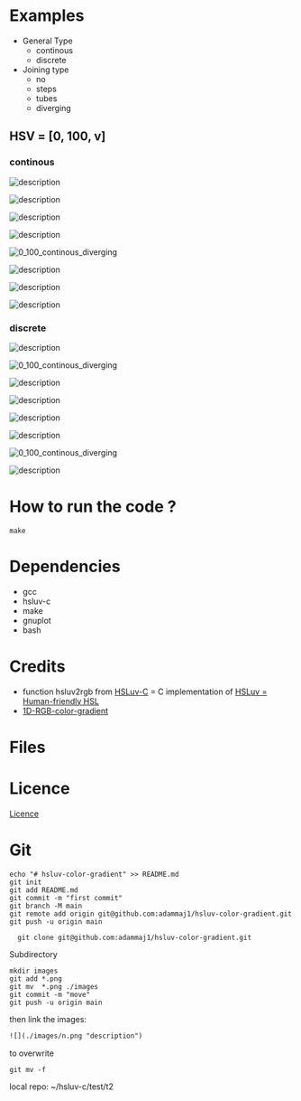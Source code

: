 
# Examples
* General Type
  * continous  
  * discrete  
* Joining type 
  * no  
  * steps  
  * tubes  
  * diverging  

## HSV = [0, 100, v]


### continous
![](./images/0_100_continous_no.png  "description")   

![](./images/0_100_continous_no_2D.png  "description")   




![](./images/0_100_continous_steps.png "description")   

![](./images/0_100_continous_steps_2D.png "description")   


![](./images/0_100_continous_tubes.png "0_100_continous_diverging")  

![](./images/0_100_continous_tubes_2D.png  "description")   



![](./images/0_100_continous_diverging.png  "description")   

![](./images/0_100_continous_diverging_2D.png "description")   


### discrete

![](./images/0_100_continous_diverging_2D.png "description")   

![](./images/0_100_continous_diverging.png "0_100_continous_diverging")  



![](./images/0_100_continous_diverging.png  "description")   

![](./images/0_100_continous_diverging.png  "description")   



![](./images/0_100_continous_no.png "description")   

![](./images/0_100_continous_diverging_2D.png "description")   


![](./images/0_100_continous_diverging.png "0_100_continous_diverging")  

![](./images/0_100_continous_diverging.png  "description")   


# How to run the code ?

```
make
```




# Dependencies
* gcc
* hsluv-c
* make
* gnuplot
* bash


# Credits
* function hsluv2rgb from [HSLuv-C](https://github.com/hsluv/hsluv-c) = C implementation of [HSLuv = Human-friendly HSL](https://www.hsluv.org/)
* [1D-RGB-color-gradient](https://github.com/adammaj1/1D-RGB-color-gradient)

# Files

# Licence

[Licence](LICENCE)



# Git 



```git
echo "# hsluv-color-gradient" >> README.md
git init
git add README.md
git commit -m "first commit"
git branch -M main
git remote add origin git@github.com:adammaj1/hsluv-color-gradient.git
git push -u origin main
```



```
  git clone git@github.com:adammaj1/hsluv-color-gradient.git
```

Subdirectory

```git
mkdir images
git add *.png
git mv  *.png ./images
git commit -m "move"
git push -u origin main
```
then link the images:

```txt
![](./images/n.png "description") 

```
to overwrite 
```git
git mv -f 
```



local repo: ~/hsluv-c/test/t2

